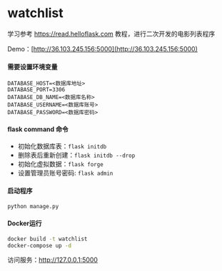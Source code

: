 # watchlist

学习参考 https://read.helloflask.com 教程，进行二次开发的电影列表程序

Demo：[http://36.103.245.156:5000](http://36.103.245.156:5000)

#### 需要设置环境变量
```.env
DATABASE_HOST=<数据库地址>
DATABASE_PORT=3306
DATABASE_DB_NAME=<数据库名称>
DATABASE_USERNAME=<数据库账号>
DATABASE_PASSWORD=<数据库密码>
```

#### flask command 命令
- 初始化数据库表：`flask initdb`
- 删除表后重新创建：`flask initdb --drop`
- 初始化虚拟数据：`flask forge`
- 设置管理员账号密码: `flask admin`

#### 启动程序
```.bash
python manage.py
```


#### Docker运行
```.bash
docker build -t watchlist
docker-compose up -d
```

访问服务：http://127.0.0.1:5000